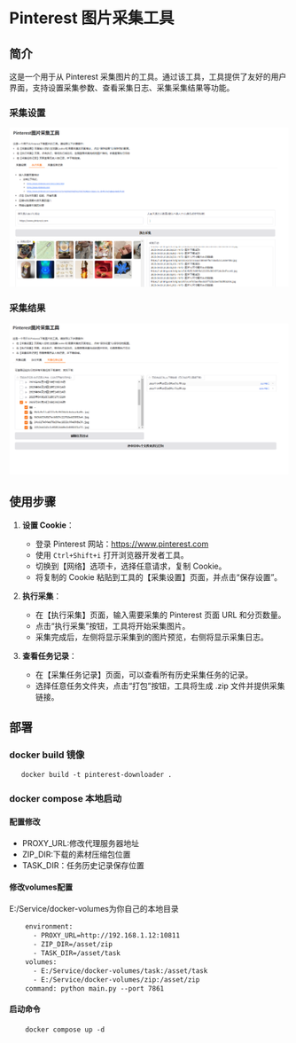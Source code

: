 # Pinterest 图片采集工具

## 简介

这是一个用于从 Pinterest 采集图片的工具。通过该工具，工具提供了友好的用户界面，支持设置采集参数、查看采集日志、采集采集结果等功能。

### 采集设置

![](./doc/1.png)

### 采集结果

![](./doc/2.png)

## 使用步骤

1. **设置 Cookie**：
    - 登录 Pinterest 网站：https://www.pinterest.com
    - 使用 `Ctrl+Shift+i` 打开浏览器开发者工具。
    - 切换到【网络】选项卡，选择任意请求，复制 Cookie。
    - 将复制的 Cookie 粘贴到工具的【采集设置】页面，并点击“保存设置”。

2. **执行采集**：
    - 在【执行采集】页面，输入需要采集的 Pinterest 页面 URL 和分页数量。
    - 点击“执行采集”按钮，工具将开始采集图片。
    - 采集完成后，左侧将显示采集到的图片预览，右侧将显示采集日志。

3. **查看任务记录**：
    - 在【采集任务记录】页面，可以查看所有历史采集任务的记录。
    - 选择任意任务文件夹，点击“打包”按钮，工具将生成 .zip 文件并提供采集链接。

## 部署

### docker build 镜像

```
   docker build -t pinterest-downloader .
```

### docker compose 本地启动

#### 配置修改

- PROXY_URL:修改代理服务器地址
- ZIP_DIR:下载的素材压缩包位置
- TASK_DIR：任务历史记录保存位置

#### 修改volumes配置

E:/Service/docker-volumes为你自己的本地目录

```
    environment:
      - PROXY_URL=http://192.168.1.12:10811
      - ZIP_DIR=/asset/zip
      - TASK_DIR=/asset/task
    volumes:
      - E:/Service/docker-volumes/task:/asset/task
      - E:/Service/docker-volumes/zip:/asset/zip
    command: python main.py --port 7861
```

#### 启动命令

```
    docker compose up -d
```

